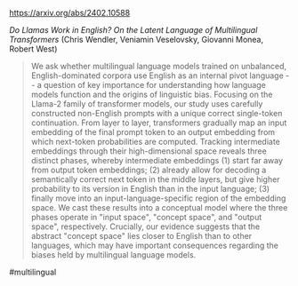 https://arxiv.org/abs/2402.10588

*Do Llamas Work in English? On the Latent Language of Multilingual Transformers* (Chris Wendler, Veniamin Veselovsky, Giovanni Monea, Robert West)

> We ask whether multilingual language models trained on unbalanced, English-dominated corpora use English as an internal pivot language -- a question of key importance for understanding how language models function and the origins of linguistic bias. Focusing on the Llama-2 family of transformer models, our study uses carefully constructed non-English prompts with a unique correct single-token continuation. From layer to layer, transformers gradually map an input embedding of the final prompt token to an output embedding from which next-token probabilities are computed. Tracking intermediate embeddings through their high-dimensional space reveals three distinct phases, whereby intermediate embeddings (1) start far away from output token embeddings; (2) already allow for decoding a semantically correct next token in the middle layers, but give higher probability to its version in English than in the input language; (3) finally move into an input-language-specific region of the embedding space. We cast these results into a conceptual model where the three phases operate in "input space", "concept space", and "output space", respectively. Crucially, our evidence suggests that the abstract "concept space" lies closer to English than to other languages, which may have important consequences regarding the biases held by multilingual language models.

#multilingual 